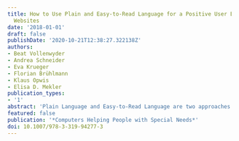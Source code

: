 ```yaml
---
title: How to Use Plain and Easy-to-Read Language for a Positive User Experience on
  Websites
date: '2018-01-01'
draft: false
publishDate: '2020-10-21T12:38:27.322138Z'
authors:
- Beat Vollenwyder
- Andrea Schneider
- Eva Krueger
- Florian Brühlmann
- Klaus Opwis
- Elisa D. Mekler
publication_types:
- '1'
abstract: 'Plain Language and Easy-to-Read Language are two approaches to reduce language complexity, which are also applied in the context of Web Accessibility. While Easy-to-Read Language was specifically designed to meet the needs of people with cognitive and learning disabilities, benefits for users with a variety of abilities have been reported. However, studies have also found unintended side-effects on non-disabled users, such as reduced text liking and intention to revisit a website compared to variants in conventional language. The present study addresses this issue by testing two approaches combining conventional with Easy-to-Read Language against a Plain Language variant, as well as a control group in conventional language. In an online study, 308 non-disabled participants read three texts presented in one of the four language variants. Measurements of performance indicators as well as subjective responses show that Easy-to-Read language may be implemented without unintended side-effects.'
featured: false
publication: '*Computers Helping People with Special Needs*'
doi: 10.1007/978-3-319-94277-3
---
```


